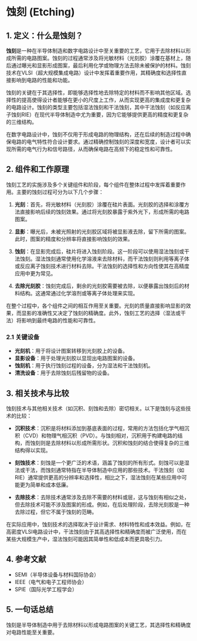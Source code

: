 # 蚀刻 (Etching)

## 1. 定义：什么是**蚀刻**？
**蚀刻**是一种在半导体制造和数字电路设计中至关重要的工艺，它用于去除材料以形成所需的电路图案。蚀刻的过程通常涉及将光敏材料（光刻胶）涂覆在基材上，随后通过曝光和显影形成图案，最后利用化学或物理方法去除未被保护的材料。蚀刻技术在VLSI（超大规模集成电路）设计中发挥着重要作用，其精确度和选择性直接影响到电路的性能和功能。

蚀刻的关键在于其选择性，即能够选择性地去除特定的材料而不影响其他区域。选择性的提高使得设计者能够在更小的尺度上工作，从而实现更高的集成度和更复杂的电路设计。蚀刻的类型主要包括湿法蚀刻和干法蚀刻，其中干法蚀刻（如反应离子蚀刻RIE）在现代半导体制造中尤为重要，因为它能够提供更高的精度和更复杂的三维结构。

在数字电路设计中，蚀刻不仅用于形成电路的物理结构，还在后续的制造过程中确保电路的电气特性符合设计要求。通过精确控制蚀刻的深度和宽度，设计者可以实现所需的电气行为和信号路径，从而确保电路在高频下的稳定性和可靠性。

## 2. 组件和工作原理
蚀刻工艺的实施涉及多个关键组件和阶段，每个组件在整体过程中发挥着重要作用。主要的蚀刻过程可分为以下几个步骤：

1. **光刻**：首先，将光敏材料（光刻胶）涂覆在硅片表面。光刻胶的选择和涂覆方法直接影响后续的蚀刻效果。通过将光刻胶暴露于紫外光下，形成所需的电路图案。

2. **显影**：曝光后，未被光照射的光刻胶区域将被显影液去除，留下所需的图案。此时，图案的精度和分辨率将直接影响蚀刻的效果。

3. **蚀刻**：在显影完成后，硅片将进入蚀刻阶段。这一阶段可以使用湿法蚀刻或干法蚀刻。湿法蚀刻通常使用化学溶液来去除材料，而干法蚀刻则利用等离子体或反应离子蚀刻技术进行材料去除。干法蚀刻的选择性和方向性使其在高精度应用中更为常见。

4. **去除光刻胶**：蚀刻完成后，剩余的光刻胶需要被去除，以便暴露出蚀刻后的材料结构。这通常通过化学溶剂或等离子体处理来实现。

在整个过程中，各个组件之间的相互作用至关重要。光刻的质量直接影响显影的效果，而显影的准确性又决定了蚀刻的精确度。此外，蚀刻工艺的选择（湿法或干法）将影响到最终电路的性能和可靠性。

### 2.1 关键设备
- **光刻机**：用于将设计图案转移到光刻胶上的设备。
- **显影设备**：用于处理光刻胶以显现出电路图案的设备。
- **蚀刻机**：用于执行蚀刻过程的设备，分为湿法和干法蚀刻机。
- **清洗设备**：用于去除蚀刻后残留物的设备。

## 3. 相关技术与比较
蚀刻技术与其他相关技术（如沉积、刻蚀和去除）密切相关。以下是蚀刻与这些技术的比较：

- **沉积技术**：沉积是将材料添加到基底表面的过程，常用的方法包括化学气相沉积（CVD）和物理气相沉积（PVD）。与蚀刻相对，沉积用于构建电路的结构，而蚀刻则是去除材料以形成所需形状。沉积和蚀刻的结合使得复杂的三维结构得以实现。

- **刻蚀技术**：刻蚀是一个更广泛的术语，涵盖了蚀刻的所有形式。刻蚀可以是湿法或干法，而蚀刻通常特指在半导体制造中应用的那些技术。干法蚀刻（如RIE）通常提供更高的分辨率和选择性，相比之下，湿法蚀刻在某些应用中可能更为简单和成本低廉。

- **去除技术**：去除技术通常涉及去除不需要的材料或层，这与蚀刻有相似之处，但去除技术可能不涉及图案的形成。例如，在后处理阶段，去除光刻胶是一种去除过程，但它不属于蚀刻的范畴。

在实际应用中，蚀刻技术的选择取决于设计需求、材料特性和成本效益。例如，在高密度VLSI电路设计中，干法蚀刻由于其高选择性和精确度而被广泛使用，而在某些大规模生产中，湿法蚀刻可能因其简单性和低成本而更具吸引力。

## 4. 参考文献
- SEMI（半导体设备与材料国际协会）
- IEEE（电气和电子工程师协会）
- SPIE（国际光学工程学会）

## 5. 一句话总结
蚀刻是半导体制造中用于去除材料以形成电路图案的关键工艺，其选择性和精确度对电路性能至关重要。